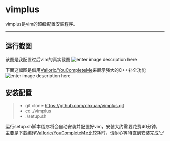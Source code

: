 vimplus
===================


vimplus是vim的超级配置安装程序。

----------


运行截图
-------------
该图是我配置过后vim的真实截图
![enter image description here](https://raw.githubusercontent.com/chxuan/vimplus/master/screenshot.png)

下面这幅图是借用[Valloric/YouCompleteMe](https://github.com/Valloric/YouCompleteMe)来展示强大的C++补全功能
![enter image description here](https://camo.githubusercontent.com/1f3f922431d5363224b20e99467ff28b04e810e2/687474703a2f2f692e696d6775722e636f6d2f304f50346f6f642e676966)


安装配置
-------------

> - git clone https://github.com/chxuan/vimplus.git
> - cd ./vimplus
> - ./setup.sh

运行setup.sh脚本程序将会自动安装并配置好vim，安装大约需要花费40分钟，主要是下载编译[Valloric/YouCompleteMe](https://github.com/Valloric/YouCompleteMe)比较耗时，请耐心等待直到安装完成^_^








